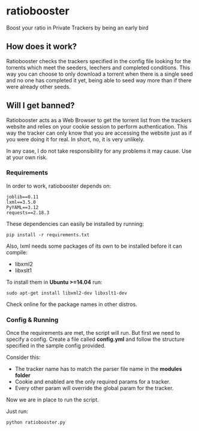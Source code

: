 # ratiobooster
Boost your ratio in Private Trackers by being an early bird

## How does it work?
Ratiobooster checks the trackers specified in the config file looking for the torrents which meet the seeders, leechers and completed conditions. This way you can choose to only download a torrent when there is a single seed and no one has completed it yet, being able to seed way more than if there were already other seeds.

## Will I get banned? 
Ratiobooster acts as a Web Browser to get the torrent list from the trackers website and relies on your cookie session to perform authentication. This way the tracker can only know that you are accessing the website just as if you were doing it for real. In short, no, it is very unlikely.

In any case, I do not take responsibility for any problems it may cause. Use at your own risk.

### Requirements

In order to work, ratiobooster depends on:

```
joblib==0.11
lxml==3.5.0
PyYAML==3.12
requests==2.18.3
```

These dependencies can easily be installed by running:

```
pip install -r requirements.txt
```

Also, lxml needs some packages of its own to be installed before it can compile:

- libxml2
- libxslt1

To install them in **Ubuntu >=14.04** run:

```
sudo apt-get install libxml2-dev libxslt1-dev
```

Check online for the package names in other distros.

### Config & Running

Once the requirements are met, the script will run. But first we need to specify a config. Create a file called **config.yml** and follow the structure specified in the sample config provided.

Consider this:
- The tracker name has to match the parser file name in the **modules folder**
- Cookie and enabled are the only required params for a tracker.
- Every other param will override the global param for the tracker.

Now we are in place to run the script.

Just run:
```
python ratiobooster.py
```